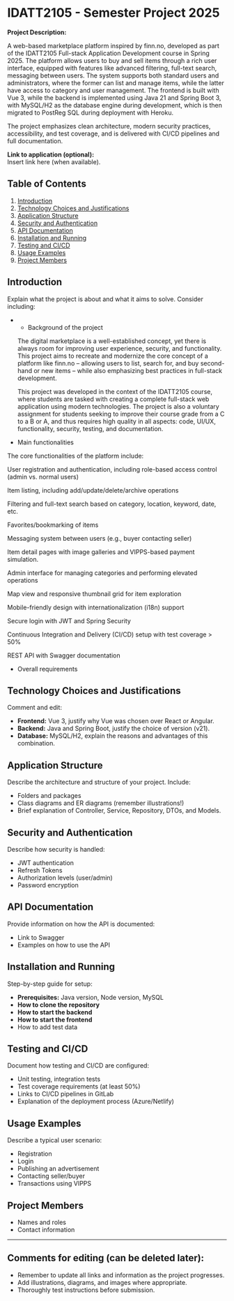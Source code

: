 # IDATT2105 - Semester Project 2025

**Project Description:**   

A web-based marketplace platform inspired by finn.no, developed as part of the IDATT2105 Full-stack Application Development course in Spring 2025. 
The platform allows users to buy and sell items through a rich user interface, equipped with features like advanced filtering, full-text search, messaging between users. 
The system supports both standard users and administrators, where the former can list and manage items, while the latter have access to category and user management. 
The frontend is built with Vue 3, while the backend is implemented using Java 21 and Spring Boot 3, with MySQL/H2 as the database engine during development,
which is then migrated to PostReg SQL during deployment with Heroku.

The project emphasizes clean architecture, modern security practices, accessibility, and test coverage, and is delivered with CI/CD pipelines and full documentation.


**Link to application (optional):**  
Insert link here (when available).

## Table of Contents
1. [Introduction](#introduction)
2. [Technology Choices and Justifications](#technology-choices-and-justifications)
3. [Application Structure](#application-structure)
4. [Security and Authentication](#security-and-authentication)
5. [API Documentation](#api-documentation)
6. [Installation and Running](#installation-and-running)
7. [Testing and CI/CD](#testing-and-cicd)
8. [Usage Examples](#usage-examples)
9. [Project Members](#project-members)

## Introduction
Explain what the project is about and what it aims to solve. Consider including:

- - Background of the project

  The digital marketplace is a well-established concept, yet there is always room for improving user experience, security, and functionality. 
  This project aims to recreate and modernize the core concept of a platform like finn.no – allowing users to list, search for, and buy second-hand or new items – while also emphasizing best practices in full-stack development.

  This project was developed in the context of the IDATT2105 course, where students are tasked with creating a complete full-stack web application using modern technologies. 
  The project is also a voluntary assignment for students seeking to improve their course grade from a C to a B or A, and thus requires high quality in all aspects: code, UI/UX, functionality, security, testing, and documentation.

- Main functionalities

The core functionalities of the platform include:

User registration and authentication, including role-based access control (admin vs. normal users)

Item listing, including add/update/delete/archive operations

Filtering and full-text search based on category, location, keyword, date, etc.

Favorites/bookmarking of items

Messaging system between users (e.g., buyer contacting seller)

Item detail pages with image galleries and VIPPS-based payment simulation.

Admin interface for managing categories and performing elevated operations

Map view and responsive thumbnail grid for item exploration

Mobile-friendly design with internationalization (i18n) support

Secure login with JWT and Spring Security

Continuous Integration and Delivery (CI/CD) setup with test coverage > 50%

REST API with Swagger documentation


- Overall requirements

## Technology Choices and Justifications
Comment and edit:
- **Frontend:** Vue 3, justify why Vue was chosen over React or Angular.
- **Backend:** Java and Spring Boot, justify the choice of version (v21).
- **Database:** MySQL/H2, explain the reasons and advantages of this combination.




## Application Structure
Describe the architecture and structure of your project. Include:
- Folders and packages
- Class diagrams and ER diagrams (remember illustrations!)
- Brief explanation of Controller, Service, Repository, DTOs, and Models.

## Security and Authentication
Describe how security is handled:
- JWT authentication
- Refresh Tokens
- Authorization levels (user/admin)
- Password encryption

## API Documentation
Provide information on how the API is documented:
- Link to Swagger
- Examples on how to use the API

## Installation and Running
Step-by-step guide for setup:
- **Prerequisites:** Java version, Node version, MySQL
- **How to clone the repository**
- **How to start the backend**
- **How to start the frontend**
- How to add test data

## Testing and CI/CD
Document how testing and CI/CD are configured:
- Unit testing, integration tests
- Test coverage requirements (at least 50%)
- Links to CI/CD pipelines in GitLab
- Explanation of the deployment process (Azure/Netlify)

## Usage Examples
Describe a typical user scenario:
- Registration
- Login
- Publishing an advertisement
- Contacting seller/buyer
- Transactions using VIPPS

## Project Members
- Names and roles
- Contact information

---

## Comments for editing (can be deleted later):
- Remember to update all links and information as the project progresses.
- Add illustrations, diagrams, and images where appropriate.
- Thoroughly test instructions before submission.